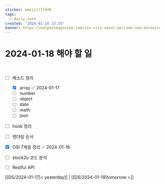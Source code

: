 ```yaml
---
sticker: emoji//1f440
tags:
  - daily_note
created: "2024-01-18 23:35"
banner: https://outpostmagazine.com/sin-city-seoul-welcome-new-korea/seoul-skyline-photo/
---
```

# 2024-01-18 해야 할 일

​

- [ ] 메소드 정리
	- [x] array ✅ 2024-01-17
	- [ ] number
	- [ ] object
	- [ ] date 
	- [ ] math
	- [ ] json
- [ ]  hook 정리
- [ ] 렌더링 순서
- [x] OSI 7계층 정리 ✅ 2024-01-18
- [ ] stock2u 코드 분석
- [ ] Restful API


[[DS/2024-01-17|< yesterday]] | [[DS/2024-01-19|tomorrow >]]